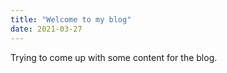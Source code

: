 ```yaml
---
title: "Welcome to my blog"
date: 2021-03-27
---
```


Trying to come up with some content for the blog.
